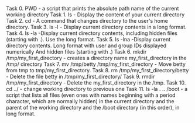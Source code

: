 Task 0. PWD - a script that prints the absolute path name of the current working directory
Task 1. ls - Display the content of your current directory
Task 2. cd - A command that changes directory to the user's home directory.
Task 3. ls -l - Display current directory contents in a long format.
Task 4. ls -la -Display current directory contents, including hidden files (starting with .). Use the long format.
Task 5. ls -lna -Display current directory contents.
Long format
with user and group IDs displayed numerically
And hidden files (starting with .)
Task 6. mkdir /tmp/my_first_directory - creates a directory name my_first_directory in the /tmp/ directory
Task 7. mv /tmp/betty /tmp/my_first_directory  - Move betty from tmp to tmp/my_first_directory.
Task 8. rm /tmp/my_first_directory/betty - Delete the file betty in /tmp/my_first_directory/
Task 9. rmdir /tmp/my_first_directory - Delete the my_first_directory in the /tmp.
Task 10. cd ../ - change working directory to previous one
Task 11. ls -la . .. /boot  -  a script that lists all files (even ones with names beginning with a period character, which are normally hidden) in the current directory and the parent of the working directory and the /boot directory (in this order), in long format.
